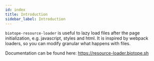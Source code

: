 ```yaml
---
id: index
title: Introduction
sidebar_label: Introduction
---
```


`biotope-resource-loader` is useful to lazy load files after the page initialization, e.g. javascript, styles and html.
It is inspired by webpack loaders, so you can modify granular what happens with files. 

Documentation can be found here: https://resource-loader.biotope.sh
